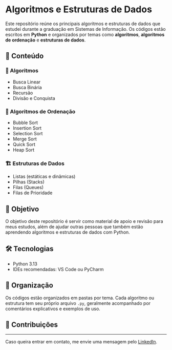 # Algoritmos e Estruturas de Dados

Este repositório reúne os principais algoritmos e estruturas de dados que estudei durante a graduação em Sistemas de Informação. Os códigos estão escritos em **Python** e organizados por temas como **algoritmos**, **algoritmos de ordenação** e **estruturas de dados**.

## 📌 Conteúdo

### 🧠 Algoritmos
- Busca Linear
- Busca Binária
- Recursão
- Divisão e Conquista

### 🔢 Algoritmos de Ordenação
- Bubble Sort
- Insertion Sort
- Selection Sort
- Merge Sort
- Quick Sort
- Heap Sort

### 🏗️ Estruturas de Dados
- Listas (estáticas e dinâmicas)
- Pilhas (Stacks)
- Filas (Queues)
- Filas de Prioridade

## 🚀 Objetivo

O objetivo deste repositório é servir como material de apoio e revisão para meus estudos, além de ajudar outras pessoas que também estão aprendendo algoritmos e estruturas de dados com Python.

## 🛠️ Tecnologias

- Python 3.13
- IDEs recomendadas: VS Code ou PyCharm

## 📂 Organização

Os códigos estão organizados em pastas por tema. Cada algoritmo ou estrutura tem seu próprio arquivo `.py`, geralmente acompanhado por comentários explicativos e exemplos de uso.

## 🤝 Contribuições

---

Caso queira entrar em contato, me envie uma mensagem pelo [LinkedIn](https://www.linkedin.com/in/rodrigo-santana-280928233/).

